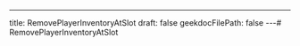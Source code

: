 ---
title: RemovePlayerInventoryAtSlot
draft: false
geekdocFilePath: false
---# RemovePlayerInventoryAtSlot